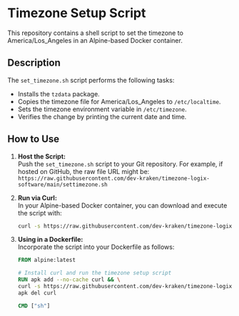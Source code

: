 # Timezone Setup Script

This repository contains a shell script to set the timezone to America/Los_Angeles in an Alpine-based Docker container.

## Description

The `set_timezone.sh` script performs the following tasks:
- Installs the `tzdata` package.
- Copies the timezone file for America/Los_Angeles to `/etc/localtime`.
- Sets the timezone environment variable in `/etc/timezone`.
- Verifies the change by printing the current date and time.

## How to Use

1. **Host the Script:**  
   Push the `set_timezone.sh` script to your Git repository. For example, if hosted on GitHub, the raw file URL might be:  
   `https://raw.githubusercontent.com/dev-kraken/timezone-logix-software/main/settimezone.sh`

2. **Run via Curl:**  
   In your Alpine-based Docker container, you can download and execute the script with:
   ```sh
   curl -s https://raw.githubusercontent.com/dev-kraken/timezone-logix-software/main/settimezone.sh | sh
    ```
3. **Using in a Dockerfile:**  
   Incorporate the script into your Dockerfile as follows:
    ```dockerfile
    FROM alpine:latest
   
    # Install curl and run the timezone setup script
    RUN apk add --no-cache curl && \
    curl -s https://raw.githubusercontent.com/dev-kraken/timezone-logix-software/main/settimezone.sh | sh && \
    apk del curl
    
    CMD ["sh"]
    ```
